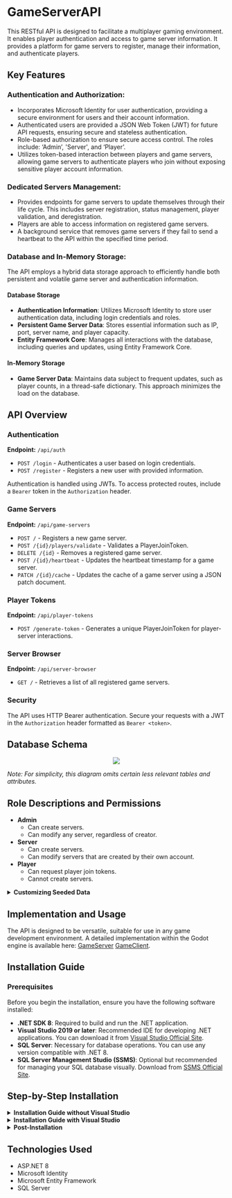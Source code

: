 # GameServerAPI

This RESTful API is designed to facilitate a multiplayer gaming environment. It enables player authentication and access to game server information. It provides a platform for game servers to register, manage their information, and authenticate players.

## Key Features

### Authentication and Authorization:
- Incorporates Microsoft Identity for user authentication, providing a secure environment for users and their account information.
- Authenticated users are provided a JSON Web Token (JWT) for future API requests, ensuring secure and stateless authentication.
- Role-based authorization to ensure secure access control. The roles include: ‘Admin’, 'Server', and ‘Player’. 
- Utilizes token-based interaction between players and game servers, allowing game servers to authenticate players who join without exposing sensitive player account information.

### Dedicated Servers Management:
- Provides endpoints for game servers to update themselves through their life cycle. This includes server registration, status management, player validation, and deregistration.
- Players are able to access information on registered game servers.
- A background service that removes game servers if they fail to send a heartbeat to the API within the specified time period.

### Database and In-Memory Storage:
The API employs a hybrid data storage approach to efficiently handle both persistent and volatile game server and authentication information.

#### Database Storage
- **Authentication Information**: Utilizes Microsoft Identity to store user authentication data, including login credentials and roles.
- **Persistent Game Server Data**: Stores essential information such as IP, port, server name, and player capacity.
- **Entity Framework Core**: Manages all interactions with the database, including queries and updates, using Entity Framework Core.

#### In-Memory Storage
- **Game Server Data**: Maintains data subject to frequent updates, such as player counts, in a thread-safe dictionary. This approach minimizes the load on the database.

## API Overview

### Authentication

**Endpoint:** `/api/auth`

- `POST /login` - Authenticates a user based on login credentials.
- `POST /register` - Registers a new user with provided information.

Authentication is handled using JWTs. To access protected routes, include a `Bearer` token in the `Authorization` header.

### Game Servers

**Endpoint:** `/api/game-servers`

- `POST /` - Registers a new game server.
- `POST /{id}/players/validate` - Validates a PlayerJoinToken.
- `DELETE /{id}` - Removes a registered game server.
- `POST /{id}/heartbeat` - Updates the heartbeat timestamp for a game server.
- `PATCH /{id}/cache` - Updates the cache of a game server using a JSON patch document.

### Player Tokens

**Endpoint:** `/api/player-tokens`

- `POST /generate-token` - Generates a unique PlayerJoinToken for player-server interactions.

### Server Browser

**Endpoint:** `/api/server-browser`

- `GET /` - Retrieves a list of all registered game servers.

### Security

The API uses HTTP Bearer authentication. Secure your requests with a JWT in the `Authorization` header formatted as `Bearer <token>`.

## Database Schema

<p align="center">
  <img src="https://github.com/robert-caulfield/GameServerAPI/assets/113054389/f8d02860-00f0-4bfd-8a6f-456cb1ab9db4"/>
</p>

*Note: For simplicity, this diagram omits certain less relevant tables and attributes.*

## Role Descriptions and Permissions

- **Admin**
  - Can create servers.
  - Can modify any server, regardless of creator.
- **Server**
  - Can create servers.
  - Can modify servers that are created by their own account.
- **Player**
  - Can request player join tokens.
  - Cannot create servers.

<details>
<summary><strong>Customizing Seeded Data</strong></summary>
<p>

By default, the following accounts are seeded into the database:
1. **Admin Account**:
   - **Username**: admin
   - **Password**: Admin123$
   - **Role**: Admin

2. **Server Account**:
   - **Username**: server
   - **Password**: Server123$
   - **Role**: Server

To customize the predefined roles and user accounts before seeding the database, edit the seed data in the `OnModelCreating` method of the [`ApplicationDbContext`](GameServerAPI/Data/ApplicationDBContext.cs). Modify the user details and roles as needed and then apply the changes by running the database migration with the command `Update-Database` in the Package Manager Console or `dotnet ef database update` in the terminal.

</p>
</details>

## Implementation and Usage

The API is designed to be versatile, suitable for use in any game development environment. A detailed implementation within the Godot engine is available here: [GameServer](https://github.com/robert-caulfield/GameServerAPI-ServerGodot) [GameClient](https://github.com/robert-caulfield/GameServerAPI-ClientGodot).

## Installation Guide

### Prerequisites

Before you begin the installation, ensure you have the following software installed:
- **.NET SDK 8**: Required to build and run the .NET application.
- **Visual Studio 2019 or later**: Recommended IDE for developing .NET applications. You can download it from [Visual Studio Official Site](https://visualstudio.microsoft.com/downloads/).
- **SQL Server**: Necessary for database operations. You can use any version compatible with .NET 8.
- **SQL Server Management Studio (SSMS)**: Optional but recommended for managing your SQL database visually. Download from [SSMS Official Site](https://docs.microsoft.com/en-us/sql/ssms/download-sql-server-management-studio-ssms).

## Step-by-Step Installation

<details>
<summary><strong>Installation Guide without Visual Studio</strong></summary>
<p>

#### 1. Clone the Repository
Clone the repository containing the ASP.NET project using the following command in your terminal:
```bash
git clone https://github.com/robert-caulfield/GameServerAPI
cd [Project Folder]
```
#### 2. Restore the Project Dependencies
Navigate to the project directory where the `*.csproj` file is located and run:
```bash
dotnet restore
```
This command restores all the project dependencies.
#### 3. Set Up the Database Connection String:
- Open the [`appsettings.json`]("GameServerAPI/appsettings.json") file in the project.
- Modify the `ConnectionStrings` section with your SQL Server details if neccessary, this is the default:
```
"ConnectionStrings": {
  "DefaultConnection": "Server=(LocalDb)\\MSSQLLocalDB;Database=GameServerAPI;TrustServerCertificate=True;Trusted_Connection=True;MultipleActiveResultSets=true"
}
```
#### 4. Install Entity Framework CLI
If you haven't already installed the Entity Framework CLI, install it globally using the following command:
```bash
dotnet tool install --global dotnet-ef
```
#### 5. Run Entity Framework Migrations
Apply the migrations to your database to create the necessary schema:
```bash
dotnet ef database update
```
#### 6. Build and Run the Application
Build the project using:
```bash
dotnet build
```
Run the application with:
```bash
dotnet run
```
#### 7. Access Swagger UI:
- The swagger UI can be accessed in your browser at `https://localhost:port/swagger` where `port` is the port number specified in [`Properties/launchSettings.json`](GameServerAPI/Properties/launchSettings.json) (7242 by default).
- You can interact with the API directly from the Swagger interface to test different endpoints.
</p>
</details>

<details>
<summary><strong>Installation Guide with Visual Studio</strong></summary>
<p>

#### 1. Open the Project:
- Open Visual Studio.
- Select 'Open a project or solution' from the start window, or go to `File -> Open -> Project/Solution` from the menu.
- Navigate to the folder where you cloned your repository and open the solution file (.sln).
#### 2. Restore NuGet Packages:
Right-click on the solution in the Solution Explorer and select 'Restore NuGet Packages'. This will ensure all dependencies are correctly installed based on the project configuration.
#### 3. Set Up the Database Connection String:
- Open the [`appsettings.json`]("GameServerAPI/appsettings.json") file in the project.
- Modify the `ConnectionStrings` section with your SQL Server details if neccessary, this is the default:
```
"ConnectionStrings": {
  "DefaultConnection": "Server=(LocalDb)\\MSSQLLocalDB;Database=GameServerAPI;TrustServerCertificate=True;Trusted_Connection=True;MultipleActiveResultSets=true"
}
```
#### 4. Apply Migrations:
- Open the Package Manager Console by going to `Tools -> NuGet Package Manager -> Package Manager Console`.
- Ensure the Default project is set to the project containing your Entity Framework context.
- Run the command:
```
Update-Database
```
This command applies any pending migrations to the SQL database, creating it if it does not already exist.
#### 5. Build and Run the Project:
- Build the project by selecting `Build -> Build Solution`.
- Run the project by pressing `F5` or clicking the 'Start Debugging' button. This will launch the API in your default browser with the Swagger UI loaded.
#### 6. Access Swagger UI:
- The Swagger UI should open automatically in your browser at `https://localhost:port/swagger` where `port` is the port number specified in [`Properties/launchSettings.json`](GameServerAPI/Properties/launchSettings.json) (7242 by default).
- You can interact with the API directly from the Swagger interface to test different endpoints.
</p>
</details>

<details>
<summary><strong>Post-Installation</strong></summary>
<p>

### 1. Update Secret Keys
- Navigate to [`appsettings.json`]("GameServerAPI/appsettings.json")
- Replace secret key values with a new strong secret keys
Example:
```js
"ApiSettings": {
     "Secret": "NewStrongSecretKeyHere1234567890", // Secret key used for user authentication JWTs
     "PlayerJoinTokenSecret": "AnotherStrongSecretKeyHere987654321" // Secret key used for PlayerJoinToken JWTs
}
```
*Note: In a production environment these secret keys would be stored in a secure storage solution like Azure Key Vault.*

### 2. Configure Game Server Manager Settings
- Navigate to [`appsettings.json`]("GameServerAPI/appsettings.json")
- Configure `GameServerManagerSettings` to the needs of your project:
```js
  // Used to populate GameServerManagerSettings
  "GameServerManagerSettings": {
    "HeartbeatEnabled": true, // If true, enables background cleanup service
    "HeartbeatTimeout": 90, // Time in seconds before a game server is considered inactive and removed.
    "HeartbeatCheckInterval": 30 // Time interval in seconds that the background service cleans up inactive servers
  }
```
</p>
</details>


## Technologies Used
- ASP.NET 8
- Microsoft Identity
- Microsoft Entity Framework
- SQL Server
